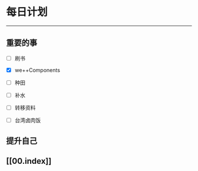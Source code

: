 
# 每日计划
---
## 重要的事

- [ ]  刷书
- [x]  we++Components
- [ ]  种田
- [ ] 补水
- [ ] 转移资料
- [ ] 台湾卤肉饭



## 提升自己

  



## [[00.index]]










